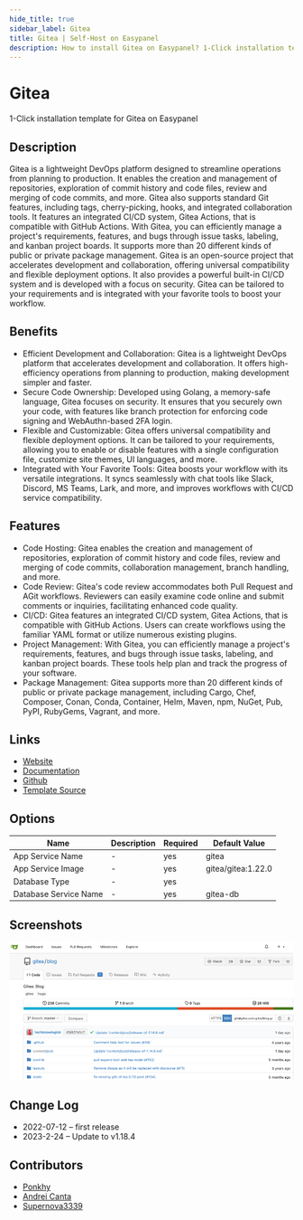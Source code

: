 ```yaml
---
hide_title: true
sidebar_label: Gitea
title: Gitea | Self-Host on Easypanel
description: How to install Gitea on Easypanel? 1-Click installation template for Gitea on Easypanel
---
```


<!-- generated -->

# Gitea

1-Click installation template for Gitea on Easypanel

## Description

Gitea is a lightweight DevOps platform designed to streamline operations from planning to production. It enables the creation and management of repositories, exploration of commit history and code files, review and merging of code commits, and more. Gitea also supports standard Git features, including tags, cherry-picking, hooks, and integrated collaboration tools. It features an integrated CI/CD system, Gitea Actions, that is compatible with GitHub Actions. With Gitea, you can efficiently manage a project&#39;s requirements, features, and bugs through issue tasks, labeling, and kanban project boards. It supports more than 20 different kinds of public or private package management. Gitea is an open-source project that accelerates development and collaboration, offering universal compatibility and flexible deployment options. It also provides a powerful built-in CI/CD system and is developed with a focus on security. Gitea can be tailored to your requirements and is integrated with your favorite tools to boost your workflow.

## Benefits

- Efficient Development and Collaboration: Gitea is a lightweight DevOps platform that accelerates development and collaboration. It offers high-efficiency operations from planning to production, making development simpler and faster.
- Secure Code Ownership: Developed using Golang, a memory-safe language, Gitea focuses on security. It ensures that you securely own your code, with features like branch protection for enforcing code signing and WebAuthn-based 2FA login.
- Flexible and Customizable: Gitea offers universal compatibility and flexible deployment options. It can be tailored to your requirements, allowing you to enable or disable features with a single configuration file, customize site themes, UI languages, and more.
- Integrated with Your Favorite Tools: Gitea boosts your workflow with its versatile integrations. It syncs seamlessly with chat tools like Slack, Discord, MS Teams, Lark, and more, and improves workflows with CI/CD service compatibility.

## Features

- Code Hosting: Gitea enables the creation and management of repositories, exploration of commit history and code files, review and merging of code commits, collaboration management, branch handling, and more.
- Code Review: Gitea's code review accommodates both Pull Request and AGit workflows. Reviewers can easily examine code online and submit comments or inquiries, facilitating enhanced code quality.
- CI/CD: Gitea features an integrated CI/CD system, Gitea Actions, that is compatible with GitHub Actions. Users can create workflows using the familiar YAML format or utilize numerous existing plugins.
- Project Management: With Gitea, you can efficiently manage a project's requirements, features, and bugs through issue tasks, labeling, and kanban project boards. These tools help plan and track the progress of your software.
- Package Management: Gitea supports more than 20 different kinds of public or private package management, including Cargo, Chef, Composer, Conan, Conda, Container, Helm, Maven, npm, NuGet, Pub, PyPI, RubyGems, Vagrant, and more.

## Links

- [Website](https://gitea.io/en-us/)
- [Documentation](https://docs.gitea.io/en-us/)
- [Github](https://github.com/go-gitea/)
- [Template Source](https://github.com/easypanel-io/templates/tree/main/templates/gitea)

## Options

Name | Description | Required | Default Value
-|-|-|-
App Service Name | - | yes | gitea
App Service Image | - | yes | gitea/gitea:1.22.0
Database Type | - | yes | 
Database Service Name | - | yes | gitea-db

## Screenshots

![Gitea Screenshot](./assets/screenshot.png)

## Change Log

- 2022-07-12 – first release
- 2023-2-24 – Update to v1.18.4

## Contributors

- [Ponkhy](https://github.com/Ponkhy)
- [Andrei Canta](https://github.com/deiucanta)
- [Supernova3339](https://github.com/supernova3339)
